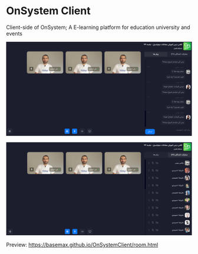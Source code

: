 # OnSystem Client

Client-side of OnSystem; A E-learning platform for education university and events

![](demo1.png)

![](demo2.png)

Preview: https://basemax.github.io/OnSystemClient/room.html
